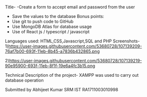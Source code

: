 Title-
-Create a form to accept email and password from the user
- Save the values to the database
Bonus points:
- Use git to push code to GitHub
- Use MongoDB Atlas for database usage
- Use of React js / typescript / javascript

Languages used: HTML,CSS,Javascript,SQL and PHP
Screenshots-
1)https://user-images.githubusercontent.com/53680728/107139209-76af7b00-693f-11eb-8b45-a7836b432865.png

2)https://user-images.githubusercontent.com/53680728/107139219-90e95900-693f-11eb-8f1f-19e6a4fc3b15.png

Technical Description of the project- XAMPP was used to carry out database operation

Submitted by
Abhijeet Kumar
SRM IST
RA1711003010998
